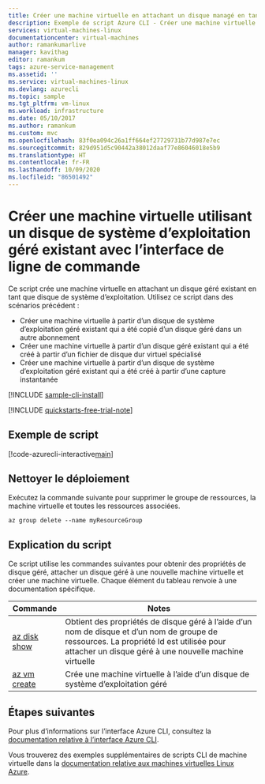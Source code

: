 ```yaml
---
title: Créer une machine virtuelle en attachant un disque managé en tant que disque de système d’exploitation - Exemple CLI
description: Exemple de script Azure CLI - Créer une machine virtuelle en attachant un disque géré en tant que disque de système d’exploitation
services: virtual-machines-linux
documentationcenter: virtual-machines
author: ramankumarlive
manager: kavithag
editor: ramankum
tags: azure-service-management
ms.assetid: ''
ms.service: virtual-machines-linux
ms.devlang: azurecli
ms.topic: sample
ms.tgt_pltfrm: vm-linux
ms.workload: infrastructure
ms.date: 05/10/2017
ms.author: ramankum
ms.custom: mvc
ms.openlocfilehash: 83f0ea094c26a1ff664ef27729731b77d987e7ec
ms.sourcegitcommit: 829d951d5c90442a38012daaf77e86046018e5b9
ms.translationtype: HT
ms.contentlocale: fr-FR
ms.lasthandoff: 10/09/2020
ms.locfileid: "86501492"
---
```

# <a name="create-a-virtual-machine-using-an-existing-managed-os-disk-with-cli"></a>Créer une machine virtuelle utilisant un disque de système d’exploitation géré existant avec l’interface de ligne de commande

Ce script crée une machine virtuelle en attachant un disque géré existant en tant que disque de système d’exploitation. Utilisez ce script dans des scénarios précédent :
* Créer une machine virtuelle à partir d’un disque de système d’exploitation géré existant qui a été copié d’un disque géré dans un autre abonnement
* Créer une machine virtuelle à partir d’un disque géré existant qui a été créé à partir d’un fichier de disque dur virtuel spécialisé 
* Créer une machine virtuelle à partir d’un disque de système d’exploitation géré existant qui a été créé à partir d’une capture instantanée 

[!INCLUDE [sample-cli-install](../../../includes/sample-cli-install.md)]

[!INCLUDE [quickstarts-free-trial-note](../../../includes/quickstarts-free-trial-note.md)]

## <a name="sample-script"></a>Exemple de script

[!code-azurecli-interactive[main](../../../cli_scripts/virtual-machine/create-vm-attach-existing-managed-os-disk/create-vm-attach-existing-managed-os-disk.sh "Create VM from a managed disk")]

## <a name="clean-up-deployment"></a>Nettoyer le déploiement 

Exécutez la commande suivante pour supprimer le groupe de ressources, la machine virtuelle et toutes les ressources associées.

```azurecli-interactive 
az group delete --name myResourceGroup
```

## <a name="script-explanation"></a>Explication du script

Ce script utilise les commandes suivantes pour obtenir des propriétés de disque géré, attacher un disque géré à une nouvelle machine virtuelle et créer une machine virtuelle. Chaque élément du tableau renvoie à une documentation spécifique.

| Commande | Notes |
|---|---|
| [az disk show](/cli/azure/disk) | Obtient des propriétés de disque géré à l’aide d’un nom de disque et d’un nom de groupe de ressources. La propriété Id est utilisée pour attacher un disque géré à une nouvelle machine virtuelle |
| [az vm create](/cli/azure/vm) | Crée une machine virtuelle à l’aide d’un disque de système d’exploitation géré |
## <a name="next-steps"></a>Étapes suivantes

Pour plus d’informations sur l’interface Azure CLI, consultez la [documentation relative à l’interface Azure CLI](/cli/azure).

Vous trouverez des exemples supplémentaires de scripts CLI de machine virtuelle dans la [documentation relative aux machines virtuelles Linux Azure](../linux/cli-samples.md?toc=%2fazure%2fvirtual-machines%2flinux%2ftoc.json).
